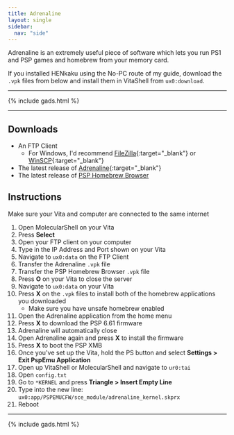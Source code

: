 ```yaml
---
title: Adrenaline
layout: single
sidebar:
  nav: "side"
---
```


Adrenaline is an extremely useful piece of software which lets you run PS1 and PSP games and homebrew from your memory card.

If you installed HENkaku using the No-PC route of my guide, download the `.vpk` files from below and install them in VitaShell from `ux0:download`.

<hr>
{% include gads.html %}
<hr>

## Downloads
- An FTP Client
	- For Windows, I'd recommend [FileZilla](https://filezilla-project.org/){:target="_blank"} or [WinSCP](https://winscp.net/eng/download.php){:target="_blank"}
- The latest release of [Adrenaline](https://github.com/TheOfficialFloW/Adrenaline/releases/latest){:target="_blank"}
- The latest release of [PSP Homebrew Browser](/assets/files/PSPhbb_dev.vpk)

## Instructions
Make sure your Vita and computer are connected to the same internet

1. Open MolecularShell on your Vita
2. Press **Select**
3. Open your FTP client on your computer
4. Type in the IP Address and Port shown on your Vita
5. Navigate to `ux0:data` on the FTP Client
6. Transfer the Adrenaline `.vpk` file
7. Transfer the PSP Homebrew Browser `.vpk` file
8. Press **O** on your Vita to close the server
9. Navigate to `ux0:data` on your Vita
10. Press **X** on the `.vpk` files to install both of the homebrew applications you downloaded
	- Make sure you have unsafe homebrew enabled
11. Open the Adrenaline application from the home menu
12. Press **X** to download the PSP 6.61 firmware
13. Adrenaline will automatically close
14. Open Adrenaline again and press **X** to install the firmware
15. Press **X** to boot the PSP XMB
16. Once you've set up the Vita, hold the PS button and select **Settings > Exit PspEmu Application**
17. Open up VitaShell or MolecularShell and navigate to `ur0:tai`
18. Open `config.txt` 
19. Go to `*KERNEL` and press **Triangle > Insert Empty Line**
20. Type into the new line: `ux0:app/PSPEMUCFW/sce_module/adrenaline_kernel.skprx`
21. Reboot

<hr>
{% include gads.html %}